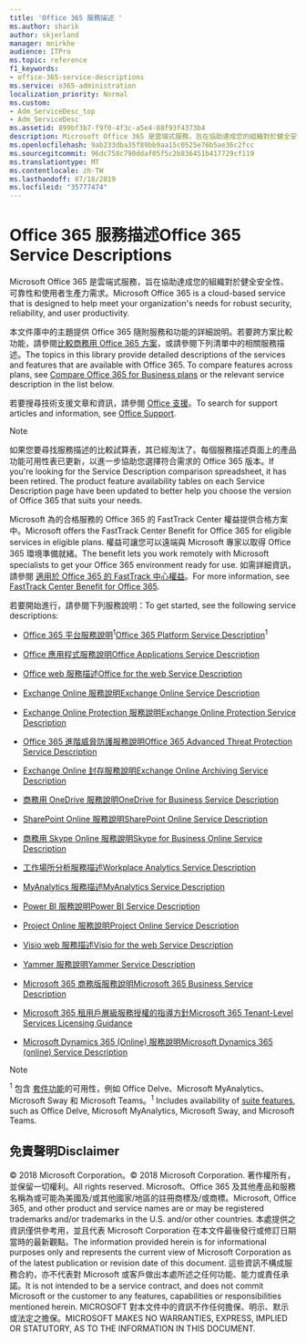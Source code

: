 ```yaml
---
title: 'Office 365 服務描述 '
ms.author: sharik
author: skjerland
manager: mnirkhe
audience: ITPro
ms.topic: reference
f1_keywords:
- office-365-service-descriptions
ms.service: o365-administration
localization_priority: Normal
ms.custom:
- Adm_ServiceDesc_top
- Adm_ServiceDesc
ms.assetid: 899bf3b7-f9f0-4f3c-a5e4-88f93f4373b4
description: Microsoft Office 365 是雲端式服務，旨在協助達成您的組織對於健全安全性、 可靠性和使用者生產力需求。
ms.openlocfilehash: 9ab233dba35f89bb9aa15c0525e76b5ae36c2fcc
ms.sourcegitcommit: 96dc758c790ddaf05f5c2b836451b417729cf119
ms.translationtype: MT
ms.contentlocale: zh-TW
ms.lasthandoff: 07/18/2019
ms.locfileid: "35777474"
---
```

# <a name="office-365-service-descriptions"></a><span data-ttu-id="75791-103">Office 365 服務描述</span><span class="sxs-lookup"><span data-stu-id="75791-103">Office 365 Service Descriptions</span></span> 

<span data-ttu-id="75791-104">Microsoft Office 365 是雲端式服務，旨在協助達成您的組織對於健全安全性、 可靠性和使用者生產力需求。</span><span class="sxs-lookup"><span data-stu-id="75791-104">Microsoft Office 365 is a cloud-based service that is designed to help meet your organization's needs for robust security, reliability, and user productivity.</span></span> 
  
<span data-ttu-id="75791-p101">本文件庫中的主題提供 Office 365 隨附服務和功能的詳細說明。若要跨方案比較功能，請參閱[比較商務用 Office 365 方案](http://go.microsoft.com/fwlink/?LinkID=799177&amp;clcid=0x409)，或請參閱下列清單中的相關服務描述。</span><span class="sxs-lookup"><span data-stu-id="75791-p101">The topics in this library provide detailed descriptions of the services and features that are available with Office 365. To compare features across plans, see [Compare Office 365 for Business plans](http://go.microsoft.com/fwlink/?LinkID=799177&amp;clcid=0x409) or the relevant service description in the list below.</span></span> 
  
<span data-ttu-id="75791-107">若要搜尋技術支援文章和資訊，請參閱 [Office 支援](https://support.office.com/)。</span><span class="sxs-lookup"><span data-stu-id="75791-107">To search for support articles and information, see [Office Support](https://support.office.com/).</span></span>
  
> [!NOTE]
> <span data-ttu-id="75791-p102">如果您要尋找服務描述的比較試算表，其已經淘汰了。每個服務描述頁面上的產品功能可用性表已更新，以進一步協助您選擇符合需求的 Office 365 版本。</span><span class="sxs-lookup"><span data-stu-id="75791-p102">If you're looking for the Service Description comparison spreadsheet, it has been retired. The product feature availability tables on each Service Description page have been updated to better help you choose the version of Office 365 that suits your needs.</span></span> 
  
<span data-ttu-id="75791-110">Microsoft 為的合格服務的 Office 365 的 FastTrack Center 權益提供合格方案中。</span><span class="sxs-lookup"><span data-stu-id="75791-110">Microsoft offers the FastTrack Center Benefit for Office 365 for eligible services in eligible plans.</span></span> <span data-ttu-id="75791-111">權益可讓您可以遠端與 Microsoft 專家以取得 Office 365 環境準備就緒。</span><span class="sxs-lookup"><span data-stu-id="75791-111">The benefit lets you work remotely with Microsoft specialists to get your Office 365 environment ready for use.</span></span> <span data-ttu-id="75791-112">如需詳細資訊，請參閱 [適用於 Office 365 的 FastTrack 中心權益](https://docs.microsoft.com/fasttrack/O365-fasttrack-benefit-for-office-365)。</span><span class="sxs-lookup"><span data-stu-id="75791-112">For more information, see [FastTrack Center Benefit for Office 365](https://docs.microsoft.com/fasttrack/O365-fasttrack-benefit-for-office-365).</span></span>
  
<span data-ttu-id="75791-113">若要開始進行，請參閱下列服務說明：</span><span class="sxs-lookup"><span data-stu-id="75791-113">To get started, see the following service descriptions:</span></span>
  
- <span data-ttu-id="75791-114">[Office 365 平台服務說明](office-365-platform-service-description/office-365-platform-service-description.md)<sup>1</sup></span><span class="sxs-lookup"><span data-stu-id="75791-114">[Office 365 Platform Service Description](office-365-platform-service-description/office-365-platform-service-description.md)<sup>1</sup></span></span>
    
- [<span data-ttu-id="75791-115">Office 應用程式服務說明</span><span class="sxs-lookup"><span data-stu-id="75791-115">Office Applications Service Description</span></span>](office-applications-service-description/office-applications-service-description.md)
    
- [<span data-ttu-id="75791-116">Office web 服務描述</span><span class="sxs-lookup"><span data-stu-id="75791-116">Office for the web Service Description</span></span>](office-online-service-description/office-online-service-description.md)
    
- [<span data-ttu-id="75791-117">Exchange Online 服務說明</span><span class="sxs-lookup"><span data-stu-id="75791-117">Exchange Online Service Description</span></span>](exchange-online-service-description/exchange-online-service-description.md)
    
- [<span data-ttu-id="75791-118">Exchange Online Protection 服務說明</span><span class="sxs-lookup"><span data-stu-id="75791-118">Exchange Online Protection Service Description</span></span>](exchange-online-protection-service-description/exchange-online-protection-service-description.md)
    
- [<span data-ttu-id="75791-119">Office 365 進階威脅防護服務說明</span><span class="sxs-lookup"><span data-stu-id="75791-119">Office 365 Advanced Threat Protection Service Description</span></span>](office-365-advanced-threat-protection-service-description.md)
    
- [<span data-ttu-id="75791-120">Exchange Online 封存服務說明</span><span class="sxs-lookup"><span data-stu-id="75791-120">Exchange Online Archiving Service Description</span></span>](exchange-online-archiving-service-description/exchange-online-archiving-service-description.md)
    
- [<span data-ttu-id="75791-121">商務用 OneDrive 服務說明</span><span class="sxs-lookup"><span data-stu-id="75791-121">OneDrive for Business Service Description</span></span>](onedrive-for-business-service-description.md)
    
- [<span data-ttu-id="75791-122">SharePoint Online 服務說明</span><span class="sxs-lookup"><span data-stu-id="75791-122">SharePoint Online Service Description</span></span>](sharepoint-online-service-description/sharepoint-online-service-description.md)
    
- [<span data-ttu-id="75791-123">商務用 Skype Online 服務說明</span><span class="sxs-lookup"><span data-stu-id="75791-123">Skype for Business Online Service Description</span></span>](skype-for-business-online-service-description/skype-for-business-online-service-description.md)
    
- [<span data-ttu-id="75791-124">工作場所分析服務描述</span><span class="sxs-lookup"><span data-stu-id="75791-124">Workplace Analytics Service Description</span></span>](workplace-analytics-service-description.md)

- [<span data-ttu-id="75791-125">MyAnalytics 服務描述</span><span class="sxs-lookup"><span data-stu-id="75791-125">MyAnalytics Service Description</span></span>](mya-service-description.md)
    
- [<span data-ttu-id="75791-126">Power BI 服務說明</span><span class="sxs-lookup"><span data-stu-id="75791-126">Power BI Service Description</span></span>](power-bi-service-description.md)
    
- [<span data-ttu-id="75791-127">Project Online 服務說明</span><span class="sxs-lookup"><span data-stu-id="75791-127">Project Online Service Description</span></span>](project-online-service-description/project-online-service-description.md)
    
- [<span data-ttu-id="75791-128">Visio web 服務描述</span><span class="sxs-lookup"><span data-stu-id="75791-128">Visio for the web Service Description</span></span>](visio-online-service-description/visio-online-service-description.md)
    
- [<span data-ttu-id="75791-129">Yammer 服務說明</span><span class="sxs-lookup"><span data-stu-id="75791-129">Yammer Service Description</span></span>](yammer-service-description/yammer-service-description.md)

- [<span data-ttu-id="75791-130">Microsoft 365 商務版服務說明</span><span class="sxs-lookup"><span data-stu-id="75791-130">Microsoft 365 Business Service Description</span></span>](microsoft-365-service-descriptions/microsoft-365-business-service-description.md)

- [<span data-ttu-id="75791-131">Microsoft 365 租用戶層級服務授權的指導方針</span><span class="sxs-lookup"><span data-stu-id="75791-131">Microsoft 365 Tenant-Level Services Licensing Guidance</span></span>](microsoft-365-service-descriptions/microsoft-365-tenantlevel-services-licensing-guidance.md)
    
- [<span data-ttu-id="75791-132">Microsoft Dynamics 365 (Online) 服務說明</span><span class="sxs-lookup"><span data-stu-id="75791-132">Microsoft Dynamics 365 (online) Service Description</span></span>](microsoft-dynamics-365-online-service-description.md)
    
> [!NOTE]
> <span data-ttu-id="75791-133"><sup>1</sup> 包含 [套件功能](https://technet.microsoft.com/EN-US/library/office-365-suite-features.aspx)的可用性，例如 Office Delve、Microsoft MyAnalytics、Microsoft Sway 和 Microsoft Teams。</span><span class="sxs-lookup"><span data-stu-id="75791-133"><sup>1</sup> Includes availability of [suite features](https://technet.microsoft.com/EN-US/library/office-365-suite-features.aspx), such as Office Delve, Microsoft MyAnalytics, Microsoft Sway, and Microsoft Teams.</span></span> 
  
## <a name="disclaimer"></a><span data-ttu-id="75791-134">免責聲明</span><span class="sxs-lookup"><span data-stu-id="75791-134">Disclaimer</span></span>

<span data-ttu-id="75791-135">© 2018 Microsoft Corporation。</span><span class="sxs-lookup"><span data-stu-id="75791-135">© 2018 Microsoft Corporation.</span></span> <span data-ttu-id="75791-136">著作權所有，並保留一切權利。</span><span class="sxs-lookup"><span data-stu-id="75791-136">All rights reserved.</span></span> <span data-ttu-id="75791-137">Microsoft、Office 365 及其他產品和服務名稱為或可能為美國及/或其他國家/地區的註冊商標及/或商標。</span><span class="sxs-lookup"><span data-stu-id="75791-137">Microsoft, Office 365, and other product and service names are or may be registered trademarks and/or trademarks in the U.S. and/or other countries.</span></span> <span data-ttu-id="75791-138">本處提供之資訊僅供參考用，並且代表 Microsoft Corporation 在本文件最後發行或修訂日期當時的最新觀點。</span><span class="sxs-lookup"><span data-stu-id="75791-138">The information provided herein is for informational purposes only and represents the current view of Microsoft Corporation as of the latest publication or revision date of this document.</span></span> <span data-ttu-id="75791-139">這些資訊不構成服務合約，亦不代表對 Microsoft 或客戶做出本處所述之任何功能、能力或責任承諾。</span><span class="sxs-lookup"><span data-stu-id="75791-139">It is not intended to be a service contract, and does not commit Microsoft or the customer to any features, capabilities or responsibilities mentioned herein.</span></span> <span data-ttu-id="75791-140">MICROSOFT 對本文件中的資訊不作任何擔保、明示、默示或法定之擔保。</span><span class="sxs-lookup"><span data-stu-id="75791-140">MICROSOFT MAKES NO WARRANTIES, EXPRESS, IMPLIED OR STATUTORY, AS TO THE INFORMATION IN THIS DOCUMENT.</span></span> 
  
